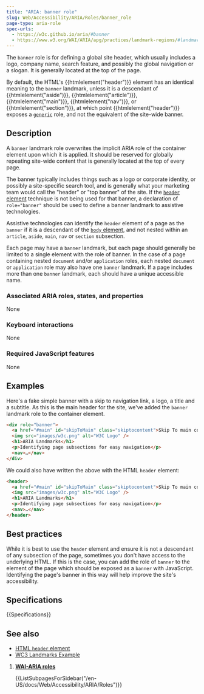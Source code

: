 ```yaml
---
title: "ARIA: banner role"
slug: Web/Accessibility/ARIA/Roles/banner_role
page-type: aria-role
spec-urls:
  - https://w3c.github.io/aria/#banner
  - https://www.w3.org/WAI/ARIA/apg/practices/landmark-regions/#landmarkroles
---
```


The `banner` role is for defining a global site header, which usually includes a logo, company name, search feature, and possibly the global navigation or a slogan. It is generally located at the top of the page.

By default, the HTML's {{htmlelement("header")}} element has an identical meaning to the `banner` landmark, unless it is a descendant of {{htmlelement("aside")}}, {{htmlelement("article")}}, {{htmlelement("main")}}, {{htmlelement("nav")}}, or {{htmlelement("section")}}, at which point {{htmlelement("header")}} exposes a [`generic`](/en-US/docs/Web/Accessibility/ARIA/Roles/generic_role) role, and not the equivalent of the site-wide banner.

## Description

A `banner` landmark role overwrites the implicit ARIA role of the container element upon which it is applied. It should be reserved for globally repeating site-wide content that is generally located at the top of every page.

The banner typically includes things such as a logo or corporate identity, or possibly a site-specific search tool, and is generally what your marketing team would call the "header" or "top banner" of the site. If the [`header` element](/en-US/docs/Web/HTML/Element/header) technique is not being used for that banner, a declaration of `role="banner"` should be used to define a banner landmark to assistive technologies.

Assistive technologies can identify the `header` element of a page as the `banner` if it is a descendant of the [`body` element](/en-US/docs/Web/HTML/Element/body), and not nested within an `article`, `aside`, `main`, `nav` or `section` subsection.

Each page may have a `banner` landmark, but each page should generally be limited to a single element with the role of banner. In the case of a page containing nested `document` and/or `application` roles, each nested `document` or `application` role may also have one `banner` landmark. If a page includes more than one `banner` landmark, each should have a unique accessible name.

### Associated ARIA roles, states, and properties

None

### Keyboard interactions

None

### Required JavaScript features

None

## Examples

Here's a fake simple banner with a skip to navigation link, a logo, a title and a subtitle. As this is the main header for the site, we've added the `banner` landmark role to the container element.

```html
<div role="banner">
  <a href="#main" id="skipToMain" class="skiptocontent">Skip To main content</a>
  <img src="images/w3c.png" alt="W3C Logo" />
  <h1>ARIA Landmarks</h1>
  <p>Identifying page subsections for easy navigation</p>
  <nav>…</nav>
</div>
```

We could also have written the above with the HTML `header` element:

```html
<header>
  <a href="#main" id="skipToMain" class="skiptocontent">Skip To main content</a>
  <img src="images/w3c.png" alt="W3C Logo" />
  <h1>ARIA Landmarks</h1>
  <p>Identifying page subsections for easy navigation</p>
  <nav>…</nav>
</header>
```

## Best practices

While it is best to use the `header` element and ensure it is not a descendant of any subsection of the page, sometimes you don't have access to the underlying HTML. If this is the case, you can add the role of `banner` to the element of the page which should be exposed as a `banner` with JavaScript. Identifying the page's banner in this way will help improve the site's accessibility.

## Specifications

{{Specifications}}

## See also

- [HTML `header` element](/en-US/docs/Web/HTML/Element/header)
- [WC3 Landmarks Example](https://www.w3.org/WAI/ARIA/apg/patterns/landmarks/examples/banner.html)

<section id="Quick_links">

1. [**WAI-ARIA roles**](/en-US/docs/Web/Accessibility/ARIA/Roles)

   {{ListSubpagesForSidebar("/en-US/docs/Web/Accessibility/ARIA/Roles")}}

</section>

